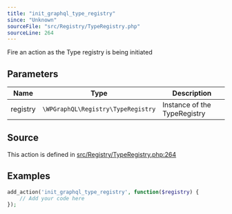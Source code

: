 ```yaml
---
title: "init_graphql_type_registry"
since: "Unknown"
sourceFile: "src/Registry/TypeRegistry.php"
sourceLine: 264
---
```



Fire an action as the Type registry is being initiated

## Parameters

| Name | Type | Description |
|------|------|-------------|
| registry | `\WPGraphQL\Registry\TypeRegistry` | Instance of the TypeRegistry |


## Source

This action is defined in [src/Registry/TypeRegistry.php:264](https://github.com/wp-graphql/wp-graphql/blob/develop/src/Registry/TypeRegistry.php#L264)


## Examples

```php
add_action('init_graphql_type_registry', function($registry) {
    // Add your code here
});
```